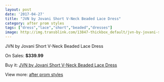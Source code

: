 ```yaml
---
layout: post
date: '2017-04-27'
title: "JVN by Jovani Short V-Neck Beaded Lace Dress"
category: after prom styles
tags: ["dress","lace","short","beaded","dresses"]
image: http://img.transblink.com/13847-thickbox_default/jvn-by-jovani-short-v-neck-beaded-lace-dress.jpg
---
```

JVN by Jovani Short V-Neck Beaded Lace Dress

On Sales: **$339.99**
<a href="https://www.transblink.com/en/after-prom-styles/4434-jvn-by-jovani-short-v-neck-beaded-lace-dress.html"><amp-img layout="responsive" width="600" height="600" src="//img.transblink.com/13847-thickbox_default/jvn-by-jovani-short-v-neck-beaded-lace-dress.jpg" alt="JVN by Jovani Short V-Neck Beaded Lace Dress 0" /></a>
<a href="https://www.transblink.com/en/after-prom-styles/4434-jvn-by-jovani-short-v-neck-beaded-lace-dress.html"><amp-img layout="responsive" width="600" height="600" src="//img.transblink.com/13849-thickbox_default/jvn-by-jovani-short-v-neck-beaded-lace-dress.jpg" alt="JVN by Jovani Short V-Neck Beaded Lace Dress 1" /></a>
<a href="https://www.transblink.com/en/after-prom-styles/4434-jvn-by-jovani-short-v-neck-beaded-lace-dress.html"><amp-img layout="responsive" width="600" height="600" src="//img.transblink.com/13848-thickbox_default/jvn-by-jovani-short-v-neck-beaded-lace-dress.jpg" alt="JVN by Jovani Short V-Neck Beaded Lace Dress 2" /></a>

Buy it: [JVN by Jovani Short V-Neck Beaded Lace Dress](https://www.transblink.com/en/after-prom-styles/4434-jvn-by-jovani-short-v-neck-beaded-lace-dress.html "JVN by Jovani Short V-Neck Beaded Lace Dress")

View more: [after prom styles](https://www.transblink.com/en/55-after-prom-styles "after prom styles")